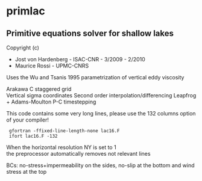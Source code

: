 # primlac
## Primitive equations solver for shallow lakes

Copyright (c)
- Jost von Hardenberg - ISAC-CNR - 3/2009 - 2/2010
- Maurice Rossi       - UPMC-CNRS    

Uses the Wu and Tsanis 1995 parametrization of vertical eddy viscosity

Arakawa C staggered grid                       
Vertical sigma coordinates
Second order interpolation/differencing 
Leapfrog + Adams-Moulton P-C timestepping                             

This code contains some very long lines, 
please use the 132 columns option of your compiler! 

     gfortran -ffixed-line-length-none lac16.F 
     ifort lac16.F -132

When the horizontal resolution NY is set to 1               
the preprocessor automatically removes not relevant lines 

BCs: no-stress+impermeability on the sides,
no-slip at the bottom and wind stress at the top 

